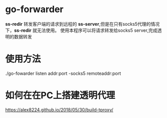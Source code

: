go-forwarder
=============
**ss-redir** 转发客户端的请求到远程的 **ss-server**,但是在只有socks5代理的情况下，**ss-redir** 就无法使用。
使用本程序可以将请求转发给socks5 server,完成透明的数据转发

使用方法
========
./go-fowarder listen addr:port -socks5 remoteaddr:port

如何在在PC上搭建透明代理
======================
https://alex8224.github.io/2018/05/30/build-tproxy/


